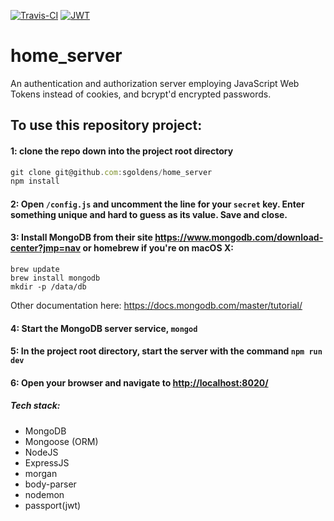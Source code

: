 [![Travis-CI](https://travis-ci.org/sgoldens/home_server.svg?branch=master)](https://travis-ci.org/sgoldens/home_server.svg?branch=master) [![JWT](http://jwt.io/assets/badge-compatible.svg)](http://jwt.io/assets/badge-compatible.svg)
# home_server

An authentication and authorization server employing JavaScript Web Tokens instead of cookies, and bcrypt'd encrypted passwords.

## To use this repository project:

#### 1: clone the repo down into the project root directory
```javascript
git clone git@github.com:sgoldens/home_server
npm install
```
#### 2: Open ```/config.js``` and uncomment the line for your ```secret``` key. Enter something unique and hard to guess as its value. Save and close.
#### 3: Install MongoDB from their site https://www.mongodb.com/download-center?jmp=nav or homebrew if you're on macOS X:
```
brew update
brew install mongodb
mkdir -p /data/db
```
Other documentation here: https://docs.mongodb.com/master/tutorial/
#### 4: Start the MongoDB server service, ```mongod```
#### 5: In the project root directory, start the server with the command ```npm run dev```
#### 6: Open your browser and navigate to [http://localhost:8020/](http://localhost:8020/)

##### Tech stack:
  - MongoDB
  - Mongoose (ORM)
  - NodeJS
  - ExpressJS
  - morgan
  - body-parser
  - nodemon
  - passport(jwt)
